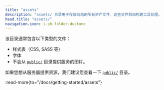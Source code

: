 ```yaml
---
title: "assets"
description: "assets/ 目录用于存放网站的所有资产文件，这些文件将由构建工具处理。"
head.title: "assets/"
navigation.icon: i-ph-folder-duotone
---
```


该目录通常包含以下类型的文件：

- 样式表（CSS, SASS 等）
- 字体
- 不会从 [`public/`](/docs/guide/directory-structure/public) 目录提供服务的图片。

如果您想从服务器提供资源，我们建议您查看一下 [`public/`](/docs/guide/directory-structure/public) 目录。

:read-more{to="/docs/getting-started/assets"}
